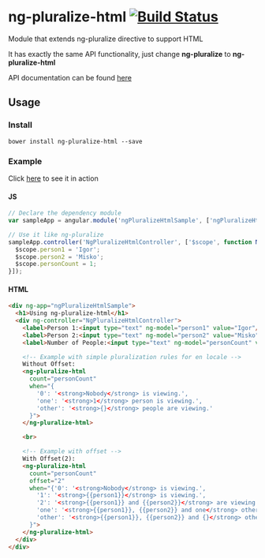 # ng-pluralize-html [![Build Status](https://travis-ci.org/christianesperar/ng-pluralize-html.svg?branch=master)](https://travis-ci.org/christianesperar/ng-pluralize-html)
Module that extends ng-pluralize directive to support HTML

It has exactly the same API functionality, just change **ng-pluralize** to **ng-pluralize-html**

API documentation can be found [here](https://docs.angularjs.org/api/ng/directive/ngPluralize)

## Usage
### Install
    bower install ng-pluralize-html --save
### Example
Click [here](https://rawgit.com/christianesperar/ng-pluralize-html/master/example/github.html) to see it in action

#### JS
```javascript
// Declare the dependency module
var sampleApp = angular.module('ngPluralizeHtmlSample', ['ngPluralizeHtml']);

// Use it like ng-pluralize
sampleApp.controller('NgPluralizeHtmlController', ['$scope', function NgPluralizeHtmlController($scope){
  $scope.person1 = 'Igor';
  $scope.person2 = 'Misko';
  $scope.personCount = 1;
}]);
```

#### HTML
```html
<div ng-app="ngPluralizeHtmlSample">
  <h1>Using ng-pluralize-html</h1>
  <div ng-controller="NgPluralizeHtmlController">
    <label>Person 1:<input type="text" ng-model="person1" value="Igor"/></label><br/>
    <label>Person 2:<input type="text" ng-model="person2" value="Misko"/></label><br/>
    <label>Number of People:<input type="text" ng-model="personCount" value="1"/></label><br/>

    <!-- Example with simple pluralization rules for en locale -->
    Without Offset:
    <ng-pluralize-html
      count="personCount"
      when="{
        '0': '<strong>Nobody</strong> is viewing.',
        'one': '<strong>1</strong> person is viewing.',
        'other': '<strong>{}</strong> people are viewing.'
      }">
    </ng-pluralize-html>

    <br>

    <!-- Example with offset -->
    With Offset(2):
    <ng-pluralize-html
      count="personCount"
      offset="2"
      when="{'0': '<strong>Nobody</strong> is viewing.',
        '1': '<strong>{{person1}}</strong> is viewing.',
        '2': '<strong>{{person1}} and {{person2}}</strong> are viewing.',
        'one': '<strong>{{person1}}, {{person2}} and one</strong> other person are viewing.',
        'other': '<strong>{{person1}}, {{person2}} and {}</strong> other people are viewing.'
      }">
    </ng-pluralize-html>
  </div>
</div>
```
